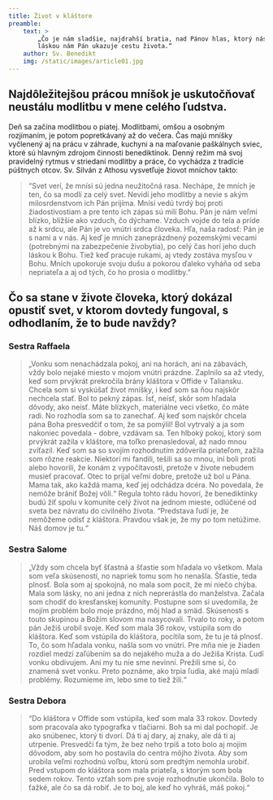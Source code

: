 ```yaml
---
title: Život v kláštore
preamble:
    text: >
        „Čo je nám sladšie, najdrahší bratia, nad Pánov hlas, ktorý nás pozýva? Hľa svojou vernou 
        láskou nám Pán ukazuje cestu života.“
    author: Sv. Benedikt
    img: /static/images/article01.jpg
---
```


## Najdôležitejšou prácou mníšok je uskutočňovať neustálu modlitbu v mene celého ľudstva.

Deň sa začína modlitbou o piatej. Modlitbami, omšou a osobným rozjímaním, je potom popretkávaný až
do večera. Čas majú mníšky vyčlenený aj na prácu v záhrade, kuchyni a na maľovanie paškálnych
sviec, ktoré sú hlavným zdrojom činnosti benediktínok. Denný režim má svoj pravidelný rytmus v
striedaní modlitby a práce, čo vychádza z tradície púštnych otcov. Sv. Silván z Athosu vysvetľuje
žiovot mníchov takto:

> “Svet verí, že mnísi sú jedna neužitočná rasa. Nechápe, že mních je ten, čo sa modlí za celý
> svet. Nevidí jeho modlitby a nevie s akým milosrdenstvom ich Pán prijíma. Mnísi vedú tvrdý boj
> proti žiadostivostiam a pre tento ich zápas sú milí Bohu. Pán je nám veľmi blízko, bližšie ako
> vzduch, čo dýchame. Vzduch vojde do tela a príde až k srdcu, ale Pán je vo vnútri srdca
> človeka. Hľa, naša radosť: Pán je s nami a v nás. Aj keď je mních zaneprázdnený pozemskými
> vecami (potrebnými na zabezpečenie živobytia), po celý čas horí jeho duch láskou k Bohu. Tiež
> keď pracuje rukami, aj vtedy zostáva mysľou v Bohu. Mních upokoruje svoju dušu a pokorou ďaleko
> vyháňa od seba nepriateľa a aj od tých, čo ho prosia o modlitby.”

## Čo sa stane v živote človeka, ktorý dokázal opustiť svet, v ktorom dovtedy fungoval, s odhodlaním, že to bude navždy?
### Sestra Raffaela

> „Vonku som nenachádzala pokoj, ani na horách, ani na zábavách, vždy bolo nejaké
> miesto v mojom vnútri prázdne. Zaplnilo sa až vtedy, keď som prvýkrát prekročila brány kláštora
> v Offide v Taliansku. Chcela som si vyskúšať život mníšky, i keď som sa ňou najskôr nechcela
> stať. Bol to pekný zápas. Ísť, neísť, skôr som hľadala dôvody, ako neísť. Máte blízkych,
> materiálne veci všetko, čo máte radi. No rozhodla som sa to zanechať. Aj keď som najskôr chcela
> pána Boha presvedčiť o tom, že sa pomýlil! Bol vytrvalý a ja som nakoniec povedala - dobre,
> vzdávam sa. Ten hlboký pokoj, ktorý som prvýkrát zažila v kláštore, ma toľko prenasledoval, až
> nado mnou zvíťazil. Keď som sa so svojím rozhodnutím zdôverila priateľom, zažila som rôzne
> reakcie. Niektorí mi fandili, tešili sa so mnou, iní boli proti alebo hovorili, že konám z
> vypočítavosti, pretože v živote nebudem musieť pracovať. Otec to prijal veľmi dobre, pretože už
> bol u Pána. Mama tak, ako každá mama, keď jej odchádza dcéra. No povedala, že nemôže brániť
> Božej vôli.“ Regula tohto rádu hovorí, že benediktínky budú žiť spolu v komunite celý život na
> jednom mieste, odlúčené od sveta bez návratu do civilného života. “Predstava ľudí je, že
> nemôžeme odísť z kláštora. Pravdou však je, že my po tom netúžime. Náš domov je tu.“

### Sestra Salome

> „Vždy som chcela byť šťastná a šťastie som hľadala vo všetkom. Mala som veľa skúseností,
> no napriek tomu som ho nenašla. Šťastie, teda plnosť. Bola som aj spokojná, no mala som pocit,
> že mi niečo chýba. Mala som lásky, no ani jedna z nich neprerástla do manželstva. Začala som
> chodiť do kresťanskej komunity. Postupne som si uvedomila, že mojím problém bolo moje prázdno,
> môj hlad a smäd. Skúsenosti s touto skupinou a Božím slovom ma nasycovali. Trvalo to roky, a
> potom pán Ježiš urobil svoje. Keď som mala 36 rokov, vstúpila som do kláštora. Keď som vstúpila
> do kláštora, pocítila som, že tu je tá plnosť. To, čo som hľadala vonku, našla som vo vnútri.
> Pre mňa nie je žiaden rozdiel medzi zaľúbením sa do nejakého muža a do Ježiša Krista. Ľudí
> vonku obdivujem. Ani my tu nie sme nevinní. Prežili sme si, čo znamená svet vonku. Preto
> poznáme, ako trpia ľudia, aké majú mladí problémy. Rozumieme im, lebo sme to tiež žili.“

### Sestra Debora

> “Do kláštora v Offide som vstúpila, keď som mala 33 rokov. Dovtedy som pracovala ako
> typografka v tlačiarni. Boh sa mi dal pochopiť. Je ako snúbenec, ktorý ti dvorí. Dá ti aj dary,
> aj znaky, ale dá ti aj utrpenie. Presvedčí ťa tým, že bez neho trpíš a toto bolo aj mojim
> dôvodom, aby som ho postavila do centra môjho života. Aby som urobila veľmi rozhodnú voľbu,
> ktorú som predtým nemohla urobiť. Pred vstupom do kláštora som mala priateľa, s ktorým som bola
> sedem rokov. Tento vzťah som pre svoje rozhodnutie ukončila. Bolo to ťažké, ale čo sa dá robiť.
> Je to boj, ale keď ho vyhráš, máš pokoj.“
